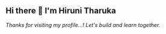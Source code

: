 ## Hi there 👋 I'm Hiruni Tharuka

<!--
🎓 Undergraduate Student | 💻 Developer in Training | 📸 Photography Lover

## About Me
I'm a passionate learner and developer with interests in both frontend and backend technologies. I enjoy designing user-friendly interfaces and building practical web and desktop applications. 

## 🔧 Tech Stack
- 🌐 HTML, CSS, JavaScript
- 💻 PHP, Java, Python
- 🗃️ MySQL, JDBC
- ⚙️ NetBeans, VS Code, Git & GitHub
- 🎨 UI/UX Design using Figma
- 🖥️ C#, .NET (currently learning)

## 📂 Projects
- Inventory System for a local boutique/shop — designed with OOP principles  
- Student Management System (Java, JSP, Servlets, DAO, MVC)
- Event Registration System (JSP-based web app) 
- Photography Gallery Website (HTML/CSS/JS)

## Currently Learning
- JavaScript DOM & events
- Servlet & JSP development
- GitHub project collaboration

## ✍️ My Writings on Medium
I enjoy writing tech articles, learning notes, and idea sharing on [Medium](https://medium.com/). I believe in sharing knowledge to grow together.

## 📫 Reach Me
- Email: hirunutharaka@gmail.com
- LinkedIn: [linkedin.com/in/hiruni-tharaka-b45624244/](#)
- GitHub: [github.com/Hiruni2002](https://github.com/Hiruni2002)

## Fun fact: ...
-->
_Thanks for visiting my profile...! Let's build and learn together._
